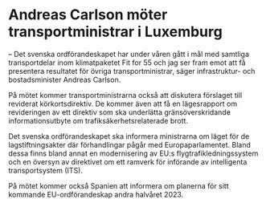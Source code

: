 # Andreas Carlson möter transportministrar i Luxemburg

– Det svenska ordförandeskapet har under våren gått i mål med samtliga transportdelar inom klimatpaketet Fit for 55 och jag ser fram emot att få presentera resultatet för övriga transportministrar, säger infrastruktur- och bostadsminister Andreas Carlson.

På mötet kommer transportministrarna också att diskutera förslaget till reviderat körkortsdirektiv. De kommer även att få en lägesrapport om revideringen av ett direktiv som ska underlätta gränsöverskridande informationsutbyte om trafiksäkerhetsrelaterade brott.

Det svenska ordförandeskapet ska informera ministrarna om läget för de lagstiftningsakter där förhandlingar pågår med Europaparlamentet. Bland dessa finns bland annat en modernisering av EU:s flygtrafikledningssystem och en översyn av direktivet om ett ramverk för införande av intelligenta transportsystem (ITS).

På mötet kommer också Spanien att informera om planerna för sitt kommande EU-ordförandeskap andra halvåret 2023.
